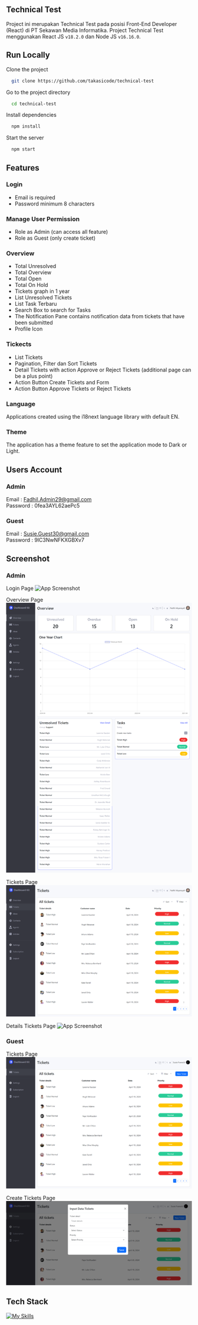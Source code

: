 ## Technical Test

Project ini merupakan Technical Test pada posisi Front-End Developer (React) di PT Sekawan Media Informatika. Project Technical Test menggunakan React JS `v18.2.0` dan Node JS `v16.16.0`.

## Run Locally

Clone the project

```bash
  git clone https://github.com/takasicode/technical-test
```

Go to the project directory

```bash
  cd technical-test
```

Install dependencies

```bash
  npm install
```

Start the server

```bash
  npm start
```

## Features

### Login

- Email is required
- Password minimum 8 characters

### Manage User Permission

- Role as Admin (can access all feature)
- Role as Guest (only create ticket)

### Overview

- Total Unresolved
- Total Overview
- Total Open
- Total On Hold
- Tickets graph in 1 year
- List Unresolved Tickets
- List Task Terbaru
- Search Box to search for Tasks
- The Notification Pane contains notification data from tickets that have been submitted
- Profile Icon

### Tickects

- List Tickets
- Pagination, Filter dan Sort Tickets
- Detail Tickets with action Approve or Reject Tickets (additional page can be a plus point)
- Action Button Create Tickets and Form
- Action Button Approve Tickets or Reject Tickets

### Language

Applications created using the i18next language library with default EN.

### Theme

The application has a theme feature to set the application mode to Dark or Light.

## Users Account

### Admin

Email : Fadhil.Admin29@gmail.com \
Password : 0fea3AYL62aePc5

### Guest

Email : Susie.Guest30@gmail.com \
Password : 9lC3NwNFKXGBXv7

## Screenshot

### Admin

Login Page
![App Screenshot](./src/assets/assets/images/screenshot/screencapture-login.png)

Overview Page
![App Screenshot](./src/assets/images/screenshot/screencapture-overview-admin.png)

Tickets Page
![App Screenshot](./src/assets/images/screenshot/screencapture-tickets-admin.png)

Details Tickets Page
![App Screenshot](./src/assets/images/screenshotscreencapture-detail-tickets-admin.png)

### Guest

Tickets Page
![App Screenshot](./src/assets/images/screenshot/screencapture-tickets-guest.png)

Create Tickets Page
![App Screenshot](./src/assets/images/screenshot/screencapture-create-tickets-guest.png)

## Tech Stack

[![My Skills](https://skillicons.dev/icons?i=react,bootstrap,sass,nodejs)](https://github.com/takasicode/technical-test)
